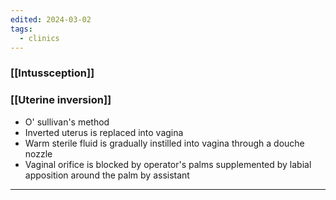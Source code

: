 ```yaml
---
edited: 2024-03-02
tags:
  - clinics
---
```

### [[Intussception]] 

### [[Uterine inversion]]
- O' sullivan's method
- Inverted uterus is replaced into vagina
- Warm sterile fluid is gradually instilled into vagina through a douche nozzle
- Vaginal orifice is blocked by operator's palms supplemented by labial apposition around the palm by assistant
---

